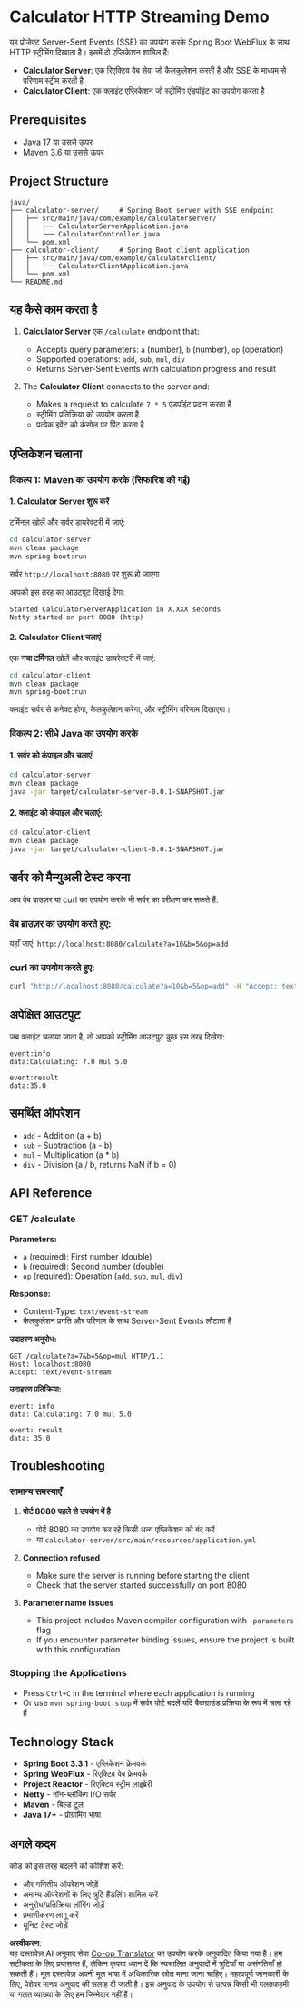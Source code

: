 <!--
CO_OP_TRANSLATOR_METADATA:
{
  "original_hash": "acd4010e430da00946a154f62847a169",
  "translation_date": "2025-06-18T09:45:09+00:00",
  "source_file": "03-GettingStarted/06-http-streaming/solution/java/README.md",
  "language_code": "hi"
}
-->
# Calculator HTTP Streaming Demo

यह प्रोजेक्ट Server-Sent Events (SSE) का उपयोग करके Spring Boot WebFlux के साथ HTTP स्ट्रीमिंग दिखाता है। इसमें दो एप्लिकेशन शामिल हैं:

- **Calculator Server**: एक रिएक्टिव वेब सेवा जो कैलकुलेशन करती है और SSE के माध्यम से परिणाम स्ट्रीम करती है
- **Calculator Client**: एक क्लाइंट एप्लिकेशन जो स्ट्रीमिंग एंडपॉइंट का उपयोग करता है

## Prerequisites

- Java 17 या उससे ऊपर
- Maven 3.6 या उससे ऊपर

## Project Structure

```
java/
├── calculator-server/     # Spring Boot server with SSE endpoint
│   ├── src/main/java/com/example/calculatorserver/
│   │   ├── CalculatorServerApplication.java
│   │   └── CalculatorController.java
│   └── pom.xml
├── calculator-client/     # Spring Boot client application
│   ├── src/main/java/com/example/calculatorclient/
│   │   └── CalculatorClientApplication.java
│   └── pom.xml
└── README.md
```

## यह कैसे काम करता है

1. **Calculator Server** एक `/calculate` endpoint that:
   - Accepts query parameters: `a` (number), `b` (number), `op` (operation)
   - Supported operations: `add`, `sub`, `mul`, `div`
   - Returns Server-Sent Events with calculation progress and result

2. The **Calculator Client** connects to the server and:
   - Makes a request to calculate `7 * 5` एंडपॉइंट प्रदान करता है
   - स्ट्रीमिंग प्रतिक्रिया को उपयोग करता है
   - प्रत्येक इवेंट को कंसोल पर प्रिंट करता है

## एप्लिकेशन चलाना

### विकल्प 1: Maven का उपयोग करके (सिफारिश की गई)

#### 1. Calculator Server शुरू करें

टर्मिनल खोलें और सर्वर डायरेक्टरी में जाएं:

```bash
cd calculator-server
mvn clean package
mvn spring-boot:run
```

सर्वर `http://localhost:8080` पर शुरू हो जाएगा

आपको इस तरह का आउटपुट दिखाई देगा:
```
Started CalculatorServerApplication in X.XXX seconds
Netty started on port 8080 (http)
```

#### 2. Calculator Client चलाएं

एक **नया टर्मिनल** खोलें और क्लाइंट डायरेक्टरी में जाएं:

```bash
cd calculator-client
mvn clean package
mvn spring-boot:run
```

क्लाइंट सर्वर से कनेक्ट होगा, कैलकुलेशन करेगा, और स्ट्रीमिंग परिणाम दिखाएगा।

### विकल्प 2: सीधे Java का उपयोग करके

#### 1. सर्वर को कंपाइल और चलाएं:

```bash
cd calculator-server
mvn clean package
java -jar target/calculator-server-0.0.1-SNAPSHOT.jar
```

#### 2. क्लाइंट को कंपाइल और चलाएं:

```bash
cd calculator-client
mvn clean package
java -jar target/calculator-client-0.0.1-SNAPSHOT.jar
```

## सर्वर को मैन्युअली टेस्ट करना

आप वेब ब्राउज़र या curl का उपयोग करके भी सर्वर का परीक्षण कर सकते हैं:

### वेब ब्राउज़र का उपयोग करते हुए:
यहाँ जाएं: `http://localhost:8080/calculate?a=10&b=5&op=add`

### curl का उपयोग करते हुए:
```bash
curl "http://localhost:8080/calculate?a=10&b=5&op=add" -H "Accept: text/event-stream"
```

## अपेक्षित आउटपुट

जब क्लाइंट चलाया जाता है, तो आपको स्ट्रीमिंग आउटपुट कुछ इस तरह दिखेगा:

```
event:info
data:Calculating: 7.0 mul 5.0

event:result
data:35.0
```

## समर्थित ऑपरेशन

- `add` - Addition (a + b)
- `sub` - Subtraction (a - b)
- `mul` - Multiplication (a * b)
- `div` - Division (a / b, returns NaN if b = 0)

## API Reference

### GET /calculate

**Parameters:**
- `a` (required): First number (double)
- `b` (required): Second number (double)
- `op` (required): Operation (`add`, `sub`, `mul`, `div`)

**Response:**
- Content-Type: `text/event-stream`
- कैलकुलेशन प्रगति और परिणाम के साथ Server-Sent Events लौटाता है

**उदाहरण अनुरोध:**
```
GET /calculate?a=7&b=5&op=mul HTTP/1.1
Host: localhost:8080
Accept: text/event-stream
```

**उदाहरण प्रतिक्रिया:**
```
event: info
data: Calculating: 7.0 mul 5.0

event: result
data: 35.0
```

## Troubleshooting

### सामान्य समस्याएँ

1. **पोर्ट 8080 पहले से उपयोग में है**
   - पोर्ट 8080 का उपयोग कर रहे किसी अन्य एप्लिकेशन को बंद करें
   - या `calculator-server/src/main/resources/application.yml`

2. **Connection refused**
   - Make sure the server is running before starting the client
   - Check that the server started successfully on port 8080

3. **Parameter name issues**
   - This project includes Maven compiler configuration with `-parameters` flag
   - If you encounter parameter binding issues, ensure the project is built with this configuration

### Stopping the Applications

- Press `Ctrl+C` in the terminal where each application is running
- Or use `mvn spring-boot:stop` में सर्वर पोर्ट बदलें यदि बैकग्राउंड प्रक्रिया के रूप में चला रहे हैं

## Technology Stack

- **Spring Boot 3.3.1** - एप्लिकेशन फ्रेमवर्क
- **Spring WebFlux** - रिएक्टिव वेब फ्रेमवर्क
- **Project Reactor** - रिएक्टिव स्ट्रीम लाइब्रेरी
- **Netty** - नॉन-ब्लॉकिंग I/O सर्वर
- **Maven** - बिल्ड टूल
- **Java 17+** - प्रोग्रामिंग भाषा

## अगले कदम

कोड को इस तरह बदलने की कोशिश करें:
- और गणितीय ऑपरेशन जोड़ें
- अमान्य ऑपरेशनों के लिए त्रुटि हैंडलिंग शामिल करें
- अनुरोध/प्रतिक्रिया लॉगिंग जोड़ें
- प्रमाणीकरण लागू करें
- यूनिट टेस्ट जोड़ें

**अस्वीकरण**:  
यह दस्तावेज़ AI अनुवाद सेवा [Co-op Translator](https://github.com/Azure/co-op-translator) का उपयोग करके अनुवादित किया गया है। हम सटीकता के लिए प्रयासरत हैं, लेकिन कृपया ध्यान दें कि स्वचालित अनुवादों में त्रुटियाँ या असंगतियाँ हो सकती हैं। मूल दस्तावेज़ अपनी मूल भाषा में अधिकारिक स्रोत माना जाना चाहिए। महत्वपूर्ण जानकारी के लिए, पेशेवर मानव अनुवाद की सलाह दी जाती है। इस अनुवाद के उपयोग से उत्पन्न किसी भी गलतफहमी या गलत व्याख्या के लिए हम जिम्मेदार नहीं हैं।